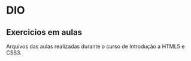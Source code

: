 # DIO

## Exercicios em aulas

Arquivos das aulas realizadas durante o curso de Introdução a HTML5 e CSS3.
